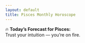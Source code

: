 ```yaml
---
layout: default
title: Pisces Monthly Horoscope
---
```


🔥 **Today’s Forecast for Pisces:**  
Trust your intuition — you’re on fire.
